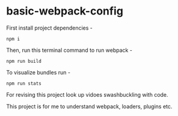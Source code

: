 # basic-webpack-config

First install project dependencies -

```
npm i
```

Then, run this terminal command to run webpack -

```
npm run build
```

To visualize bundles run -

```
npm run stats
```

For revising this project look up vidoes swashbuckling with code.

This project is for me to understand webpack, loaders, plugins etc.
